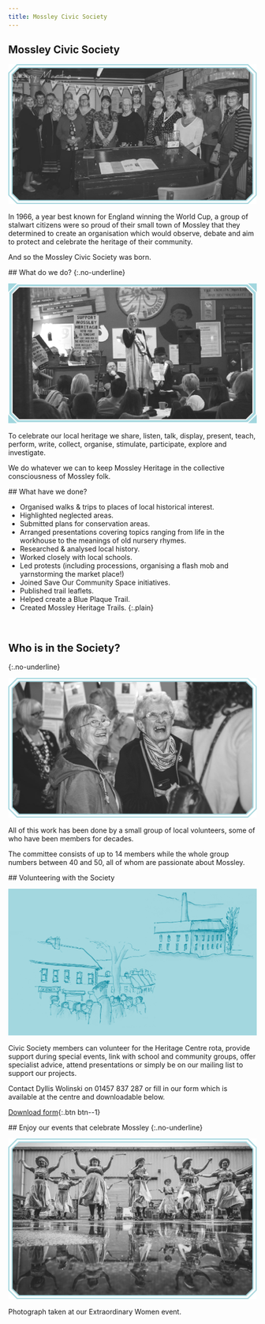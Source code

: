 ```yaml
---
title: Mossley Civic Society
---
```

<section class="section section--first">
  <div class="layout layout--intro layout--image-overflow">
    <div class="layout__text-top">
      <h1 class="main__title">Mossley Civic Society</h1>
    </div>
    <div class="layout__image">
      <img src="/images/civic-society/MH_CivicSociety_1_Intro@2x.jpg" alt="A photo of Mossley Civic Society">
    </div>
    <div class="layout__text-bottom">
      <p class="bigger--on-portrait">In 1966, a year best known for England winning the World Cup, a group of stalwart citizens were so proud of their small town of Mossley that they determined to create an organisation which would observe, debate and aim to protect and celebrate the heritage of their community.</p>
      <p>And so the Mossley Civic Society was born.</p>
    </div>
  </div>
</section>

<div class="filled" markdown="1">
<section class="section" markdown="1">
## What do we do?
{:.no-underline}

![A photo of a talk at the centre](/images/civic-society/MH_CivicSociety_2_Whatdowedo@2x.jpg)

To celebrate our local heritage we share, listen, talk, display, present, teach, perform, write, collect, organise, stimulate, participate, explore and investigate.

We do whatever we can to keep Mossley Heritage in the collective consciousness of Mossley folk.
</section>
</div>

<section class="section" markdown="1">
<div class="lozenge" markdown="1">
## What have we done?

- Organised walks & trips to places of local historical interest.
- Highlighted neglected areas.
- Submitted plans for conservation areas.
- Arranged presentations covering topics ranging from life in the workhouse to the meanings of old nursery rhymes.
- Researched & analysed local history.
- Worked closely with local schools.
- Led protests (including processions, organising a flash mob and yarnstorming the market place!)
- Joined Save Our Community Space initiatives.
- Published trail leaflets.
- Helped create a Blue Plaque Trail.
- Created Mossley Heritage Trails.
{:.plain}
</div>

<br>

## Who is in the Society?
{:.no-underline}

![A photo of some of the Civic Society members](/images/civic-society/MH_CivicSociety_3_Who@2x.jpg)

All of this work has been done by a small group of local volunteers, some of who have been members for decades.

The committee consists of up to 14 members while the whole group numbers between 40 and 50, all of whom are passionate about Mossley.
</section>

<div class="filled" markdown="1">
<section class="section" markdown="1">
## Volunteering with the Society

![Some illustrations of the area](/images/civic-society/MH_CivicSociety_4_Volunteer@2x.png)

Civic Society members can volunteer for the Heritage Centre rota, provide support during special events, link with school and community groups, offer specialist advice, attend presentations or simply be on our mailing list to support our projects.

Contact Dyllis Wolinski on 01457 837 287 or fill in our form which is available at the centre and downloadable below.

[Download form](/){:.btn btn--1}
</section>
</div>

<section class="section" markdown="1">
## Enjoy our events that celebrate Mossley
{:.no-underline}

![A photograph taken at our Extraordinary Women event](/images/civic-society/MH_CivicSociety_5_Enjoy@2x.jpg)

Photograph taken at our Extraordinary Women event.
</section>
